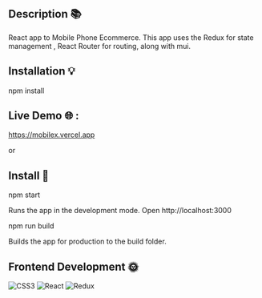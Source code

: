 
## Description 📚
 React app to Mobile Phone Ecommerce. This app uses the Redux  for state management , React Router for routing, along with mui. 
## Installation 💡 
 npm install


## Live Demo 🌐 :

https://mobilex.vercel.app


or


## Install 📔

npm start

Runs the app in the development mode.
Open http://localhost:3000


npm run build

Builds the app for production to the build folder.
 
 
## Frontend Development 🌞 
 ![CSS3](https://img.shields.io/badge/css3-%231572B6.svg?style=for-the-badge&logo=css3&logoColor=white) ![React](https://img.shields.io/badge/react-%2320232a.svg?style=for-the-badge&logo=react&logoColor=%2361DAFB) ![Redux](https://img.shields.io/badge/redux-%23593d88.svg?style=for-the-badge&logo=redux&logoColor=white) 
 
 
